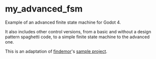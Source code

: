 # my_advanced_fsm
Example of an advanced finite state machine for Godot 4.

It also includes other control versions, from a basic and without a design pattern spaghetti code, to a simple finite state machine to the advanced one.

This is an adaptation of [findemor](https://github.com/findemor)'s [sample project](https://github.com/findemor/findemor-youtube-ejemplo-maquina-estados-godot).
